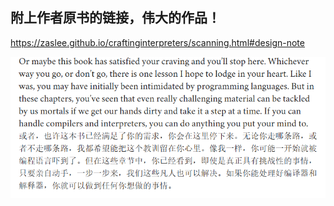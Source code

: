 ## 附上作者原书的链接，伟大的作品！
https://zaslee.github.io/craftinginterpreters/scanning.html#design-note

![alt text](image.png)

